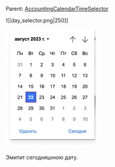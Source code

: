 Parent: [AccountingCalendarTimeSelector](TimeSelector.md)

![[day_selector.png|250]]

<img src="../../assets/day_selector.png" width="250">

Эмитит сегодняшнюю дату.